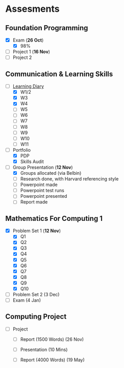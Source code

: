 # Assesments

## Foundation Programming

* [x] Exam \(**26 Oct**\)
  * [x] 98%
* [ ] Project 1 \(**16 Nov**\)
* [ ] Project 2

## Communication & Learning Skills

* [ ] [Learning Diary](learning-diary/)
  * [x] W1/2
  * [x] W3
  * [x] W4
  * [ ] W5
  * [ ] W6
  * [ ] W7
  * [ ] W8
  * [ ] W9
  * [ ] W10
  * [ ] W11
* [ ] Portfolio
  * [x] PDP
  * [x] Skills Audit
* [ ] Group Presentation \(**12 Nov**\)
  * [x] Groups allocated \(via Belbin\)
  * [ ] Research done, with Harvard referencing style
  * [ ] Powerpoint made
  * [ ] Powerpoint test runs
  * [ ] Powerpoint presented
  * [ ] Report made

## Mathematics For Computing 1

* [x] Problem Set 1 \(**12 Nov**\)
  * [x] Q1
  * [x] Q2
  * [x] Q3
  * [x] Q4
  * [x] Q5
  * [x] Q6
  * [x] Q7
  * [x] Q8
  * [x] Q9
  * [x] Q10
* [ ] Problem Set 2 \(3 Dec\)
* [ ] Exam \(4 Jan\)

## Computing Project

* [ ] Project
  * [ ] Report \(1500 Words\) \(26 Nov\)
  * [ ] Presentation \(10 Mins\) 
  * [ ] Report \(4000 Words\) \(19 May\)

